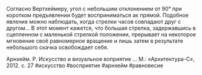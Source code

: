 Согласно Вертхеймеру, угол с небольшим отклонением от 90° при коротком предъявлении будет восприниматься ак прямой. Подобное явление можно наблюдать, когда стрелки часов совпадают друг с другом... В этот момент кажется, что большая стрелка, задержавшись в сцепленном с маленькой стрелкой положении, прерывает на некоторое мгновение своё равномерное вращение и лишь затем в результате небольшого скачка освобождает себя.

Арнхейм. Р. Искусство и визуальное воприятие ... М.: «Архитектура-С», 2012. с. 27
#искусство #восприятие #арнхейм #равновесие